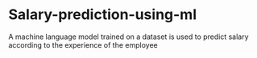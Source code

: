 # Salary-prediction-using-ml
A machine language model trained on a dataset is used to predict salary according to the experience of the employee 
